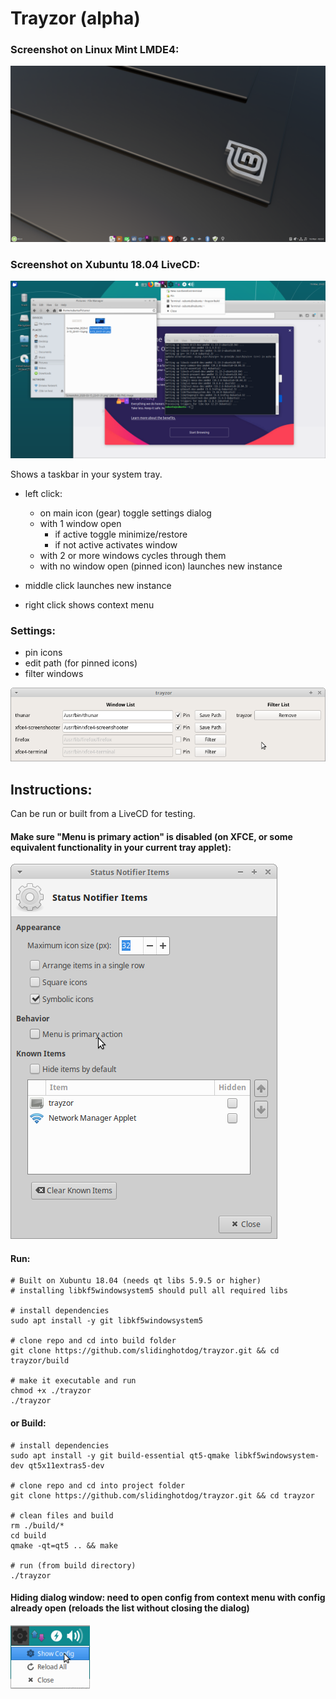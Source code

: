 
# Trayzor (alpha)

### Screenshot on Linux Mint LMDE4:
![mint](screenshots/mint.png)

### Screenshot on Xubuntu 18.04 LiveCD:
![full](screenshots/full.png)

Shows a taskbar in your system tray.
- left click:
  - on main icon (gear) toggle settings dialog
  - with 1 window open 
    - if active toggle minimize/restore
    - if not active activates window
  - with 2 or more windows cycles through them
  - with no window open (pinned icon) launches new instance

- middle click launches new instance
- right click shows context menu

### Settings:
- pin icons
- edit path (for pinned icons)
- filter windows

![settings](screenshots/settings.png)

## Instructions:

Can be run or built from a LiveCD for testing.

#### Make sure "Menu is primary action" is disabled (on XFCE, or some equivalent functionality in your current tray applet):
![xfce](screenshots/xfce-config.png)

#### Run:
```
# Built on Xubuntu 18.04 (needs qt libs 5.9.5 or higher)
# installing libkf5windowsystem5 should pull all required libs

# install dependencies
sudo apt install -y git libkf5windowsystem5

# clone repo and cd into build folder
git clone https://github.com/slidinghotdog/trayzor.git && cd trayzor/build

# make it executable and run
chmod +x ./trayzor
./trayzor

```

#### or Build:

```
# install dependencies
sudo apt install -y git build-essential qt5-qmake libkf5windowsystem-dev qt5x11extras5-dev

# clone repo and cd into project folder
git clone https://github.com/slidinghotdog/trayzor.git && cd trayzor

# clean files and build
rm ./build/*
cd build
qmake -qt=qt5 .. && make

# run (from build directory)
./trayzor
```

#### Hiding dialog window: need to open config from context menu with config already open (reloads the list without closing the dialog)
![hide](screenshots/hide.png)
